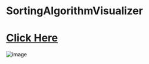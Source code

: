 # SortingAlgorithmVisualizer
# [Click Here](https://im-kaushal.github.io/SortingAlgorithmVisualizer/)
![image](https://user-images.githubusercontent.com/70936174/180436694-1d5b80da-f338-48c8-943b-50c23db8181c.png)
